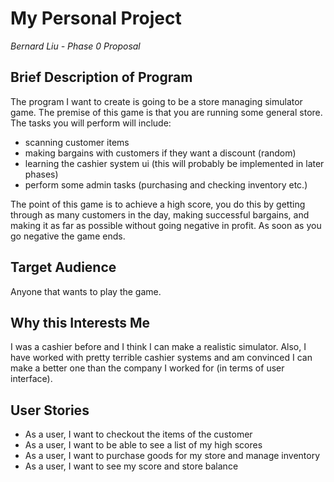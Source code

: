 # My Personal Project
*Bernard Liu - Phase 0 Proposal*

## Brief Description of Program

The program I want to create is going to be a store managing simulator game. The premise
of this game is that you are running some general store. The tasks you will perform will include:
- scanning customer items
- making bargains with customers if they want a discount (random)
- learning the cashier system ui (this will probably be implemented in later phases)
- perform some admin tasks (purchasing and checking inventory etc.)

The point of this game is to achieve a high score, you do this by getting through as
many customers in the day, making successful bargains, and making it as far as possible
without going negative in profit. As soon as you go negative the game ends. 

## Target Audience

Anyone that wants to play the game.

## Why this Interests Me

I was a cashier before and I think I can make a realistic simulator. Also, I have worked with
pretty terrible cashier systems and am convinced I can make a better one
than the company I worked for (in terms of user interface).

## User Stories

- As a user, I want to checkout the items of the customer
- As a user, I want to be able to see a list of my high scores
- As a user, I want to purchase goods for my store and manage inventory
- As a user, I want to see my score and store balance
